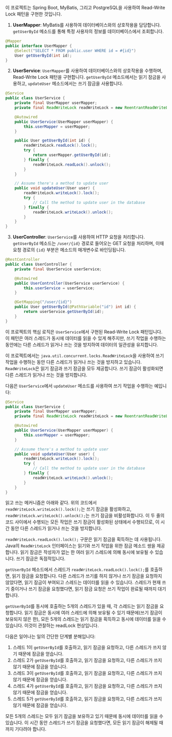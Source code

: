 이 프로젝트는 Spring Boot, MyBatis, 그리고 PostgreSQL을 사용하여 Read-Write Lock 패턴을 구현한 것입니다.

1. **UserMapper**: MyBatis를 사용하여 데이터베이스와의 상호작용을 담당합니다. `getUserById` 메소드를 통해 특정 사용자의 정보를 데이터베이스에서 조회합니다.

```java
@Mapper
public interface UserMapper {
    @Select("SELECT * FROM public.user WHERE id = #{id}")
    User getUserById(int id);
}
```

2. **UserService**: `UserMapper`를 사용하여 데이터베이스와의 상호작용을 수행하며, Read-Write Lock 패턴을 구현합니다. `getUserById` 메소드에서는 읽기 잠금을 사용하고, `updateUser` 메소드에서는 쓰기 잠금을 사용합니다.

```java
@Service
public class UserService {
    private final UserMapper userMapper;
    private final ReadWriteLock readWriteLock = new ReentrantReadWriteLock();

    @Autowired
    public UserService(UserMapper userMapper) {
        this.userMapper = userMapper;
    }

    public User getUserById(int id) {
        readWriteLock.readLock().lock();
        try {
            return userMapper.getUserById(id);
        } finally {
            readWriteLock.readLock().unlock();
        }
    }

    // Assume there's a method to update user
    public void updateUser(User user) {
        readWriteLock.writeLock().lock();
        try {
            // Call the method to update user in the database
        } finally {
            readWriteLock.writeLock().unlock();
        }
    }
}
```

3. **UserController**: `UserService`를 사용하여 HTTP 요청을 처리합니다. `getUserById` 메소드는 `/user/{id}` 경로로 들어오는 GET 요청을 처리하며, 이때 요청 경로의 `{id}` 부분은 메소드의 매개변수로 바인딩됩니다.

```java
@RestController
public class UserController {
    private final UserService userService;

    @Autowired
    public UserController(UserService userService) {
        this.userService = userService;
    }

    @GetMapping("/user/{id}")
    public User getUserById(@PathVariable("id") int id) {
        return userService.getUserById(id);
    }
}
```

이 프로젝트의 핵심 로직은 `UserService`에서 구현된 Read-Write Lock 패턴입니다. 이 패턴은 여러 스레드가 동시에 데이터를 읽을 수 있게 해주지만, 쓰기 작업을 수행하는 동안에는 다른 스레드가 읽거나 쓰는 것을 방지하여 데이터의 일관성을 유지합니다.

이 프로젝트에서는 `java.util.concurrent.locks.ReadWriteLock`을 사용하여 쓰기 작업을 수행하는 동안 다른 스레드가 읽거나 쓰는 것을 방지하고 있습니다. `ReadWriteLock`은 읽기 잠금과 쓰기 잠금을 모두 제공합니다. 쓰기 잠금이 활성화되면 다른 스레드가 읽거나 쓰는 것을 방지합니다.

다음은 `UserService`에서 `updateUser` 메소드를 사용하여 쓰기 작업을 수행하는 예입니다:

```java
@Service
public class UserService {
    private final UserMapper userMapper;
    private final ReadWriteLock readWriteLock = new ReentrantReadWriteLock();

    @Autowired
    public UserService(UserMapper userMapper) {
        this.userMapper = userMapper;
    }

    // Assume there's a method to update user
    public void updateUser(User user) {
        readWriteLock.writeLock().lock();
        try {
            // Call the method to update user in the database
        } finally {
            readWriteLock.writeLock().unlock();
        }
    }
}
```

읽고 쓰는 메커니즘은 아래와 같다.
위의 코드에서 `readWriteLock.writeLock().lock();`는 쓰기 잠금을 활성화하고, `readWriteLock.writeLock().unlock();`는 쓰기 잠금을 비활성화합니다. 이 두 줄의 코드 사이에서 수행되는 모든 작업은 쓰기 잠금이 활성화된 상태에서 수행되므로, 이 시간 동안 다른 스레드가 읽거나 쓰는 것을 방지합니다.

`readWriteLock.readLock().lock();` 구문은 읽기 잠금을 획득하는 데 사용됩니다. Java의 `ReadWriteLock` 인터페이스는 읽기와 쓰기 작업을 위한 잠금 메소드 쌍을 제공합니다. 읽기 잠금은 작성자가 없는 한 여러 읽기 스레드에 의해 동시에 보유될 수 있습니다. 쓰기 잠금은 독점적입니다.

`getUserById` 메소드에서 스레드가 `readWriteLock.readLock().lock();`를 호출하면, 읽기 잠금을 요청합니다. 다른 스레드가 쓰기를 하지 않거나 쓰기 잠금을 요청하지 않았다면, 읽기 잠금이 부여되고 스레드는 데이터를 읽을 수 있습니다. 스레드가 현재 쓰기 중이거나 쓰기 잠금을 요청했다면, 읽기 잠금 요청은 쓰기 작업이 완료될 때까지 대기합니다.

`getUserById`를 동시에 호출하는 5개의 스레드가 있을 때, 각 스레드는 읽기 잠금을 요청합니다. 읽기 잠금은 동시에 여러 스레드에 의해 보유될 수 있기 때문에(쓰기 잠금이 보유되지 않은 한), 모든 5개의 스레드는 읽기 잠금을 획득하고 동시에 데이터를 읽을 수 있습니다. 이것이 관찰하는 readLock 현상입니다.

다음은 일어나는 일의 간단한 단계별 분해입니다:
1. 스레드 1이 `getUserById`를 호출하고, 읽기 잠금을 요청하고, 다른 스레드가 쓰지 않기 때문에 잠금을 얻습니다.
2. 스레드 2가 `getUserById`를 호출하고, 읽기 잠금을 요청하고, 다른 스레드가 쓰지 않기 때문에 잠금을 얻습니다.
3. 스레드 3이 `getUserById`를 호출하고, 읽기 잠금을 요청하고, 다른 스레드가 쓰지 않기 때문에 잠금을 얻습니다.
4. 스레드 4가 `getUserById`를 호출하고, 읽기 잠금을 요청하고, 다른 스레드가 쓰지 않기 때문에 잠금을 얻습니다.
5. 스레드 5가 `getUserById`를 호출하고, 읽기 잠금을 요청하고, 다른 스레드가 쓰지 않기 때문에 잠금을 얻습니다.

모든 5개의 스레드는 모두 읽기 잠금을 보유하고 있기 때문에 동시에 데이터를 읽을 수 있습니다. 이 시간 동안 스레드가 쓰기 잠금을 요청했다면, 모든 읽기 잠금이 해제될 때까지 기다려야 합니다.